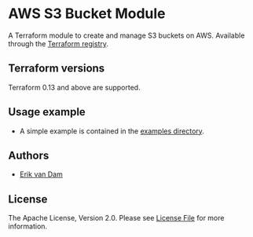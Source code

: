 # AWS S3 Bucket Module

A Terraform module to create and manage S3 buckets on AWS.
Available through the [Terraform registry](https://registry.terraform.io/modules/eriktisme/s3-bucket/aws/latest).

## Terraform versions

Terraform 0.13 and above are supported.

## Usage example

- A simple example is contained in the [examples directory](./examples/simple).

## Authors

- [Erik van Dam](https://github.com/eriktisme)

## License

The Apache License, Version 2.0. Please see [License File](LICENSE) for more information.

